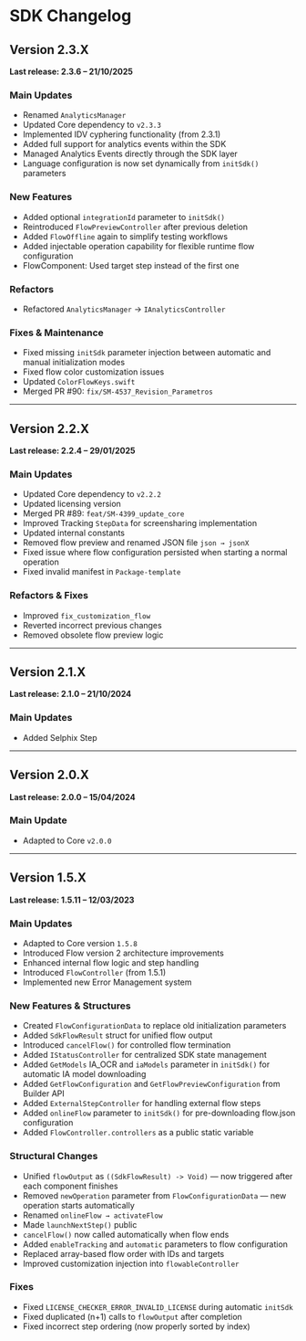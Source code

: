 # SDK Changelog

## Version 2.3.X  
**Last release: 2.3.6 – 21/10/2025**

### Main Updates
- Renamed `AnalyticsManager`
- Updated Core dependency to `v2.3.3`
- Implemented IDV cyphering functionality (from 2.3.1)
- Added full support for analytics events within the SDK
- Managed Analytics Events directly through the SDK layer
- Language configuration is now set dynamically from `initSdk()` parameters

### New Features
- Added optional `integrationId` parameter to `initSdk()`
- Reintroduced `FlowPreviewController` after previous deletion
- Added `FlowOffline` again to simplify testing workflows
- Added injectable operation capability for flexible runtime flow configuration
- FlowComponent: Used target step instead of the first one

### Refactors
- Refactored `AnalyticsManager` → `IAnalyticsController`

### Fixes & Maintenance
- Fixed missing `initSdk` parameter injection between automatic and manual initialization modes  
- Fixed flow color customization issues  
- Updated `ColorFlowKeys.swift`  
- Merged PR #90: `fix/SM-4537_Revision_Parametros`

---

## Version 2.2.X  
**Last release: 2.2.4 – 29/01/2025**

### Main Updates
- Updated Core dependency to `v2.2.2`
- Updated licensing version
- Merged PR #89: `feat/SM-4399_update_core`
- Improved Tracking `StepData` for screensharing implementation
- Updated internal constants
- Removed flow preview and renamed JSON file `json → jsonX`
- Fixed issue where flow configuration persisted when starting a normal operation
- Fixed invalid manifest in `Package-template`

### Refactors & Fixes
- Improved `fix_customization_flow`
- Reverted incorrect previous changes
- Removed obsolete flow preview logic

---

## Version 2.1.X  
**Last release: 2.1.0 – 21/10/2024**

### Main Updates
- Added Selphix Step

---

## Version 2.0.X  
**Last release: 2.0.0 – 15/04/2024**

### Main Update
- Adapted to Core `v2.0.0`

---

## Version 1.5.X  
**Last release: 1.5.11 – 12/03/2023**

### Main Updates
- Adapted to Core version `1.5.8`
- Introduced Flow version 2 architecture improvements
- Enhanced internal flow logic and step handling
- Introduced `FlowController` (from 1.5.1)
- Implemented new Error Management system

### New Features & Structures
- Created `FlowConfigurationData` to replace old initialization parameters  
- Added `SdkFlowResult` struct for unified flow output  
- Introduced `cancelFlow()` for controlled flow termination  
- Added `IStatusController` for centralized SDK state management  
- Added `GetModels` IA_OCR and `iaModels` parameter in `initSdk()` for automatic IA model downloading  
- Added `GetFlowConfiguration` and `GetFlowPreviewConfiguration` from Builder API  
- Added `ExternalStepController` for handling external flow steps  
- Added `onlineFlow` parameter to `initSdk()` for pre-downloading flow.json configuration  
- Added `FlowController.controllers` as a public static variable  

### Structural Changes
- Unified `flowOutput` as `((SdkFlowResult) -> Void)` — now triggered after each component finishes  
- Removed `newOperation` parameter from `FlowConfigurationData` — new operation starts automatically  
- Renamed `onlineFlow → activateFlow`  
- Made `launchNextStep()` public  
- `cancelFlow()` now called automatically when flow ends  
- Added `enableTracking` and `automatic` parameters to flow configuration  
- Replaced array-based flow order with IDs and targets  
- Improved customization injection into `flowableController`

### Fixes
- Fixed `LICENSE_CHECKER_ERROR_INVALID_LICENSE` during automatic `initSdk`  
- Fixed duplicated (n+1) calls to `flowOutput` after completion  
- Fixed incorrect step ordering (now properly sorted by index)
